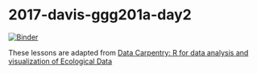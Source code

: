# 2017-davis-ggg201a-day2

[![Binder](https://mybinder.org/badge.svg)](https://mybinder.org/v2/gh/ngs-docs/2017-davis-ggg201a-day2/master?filepath=)

These lessons are adapted from [Data Carpentry: R for data analysis and visualization of Ecological Data](http://www.datacarpentry.org/R-ecology-lesson/)
